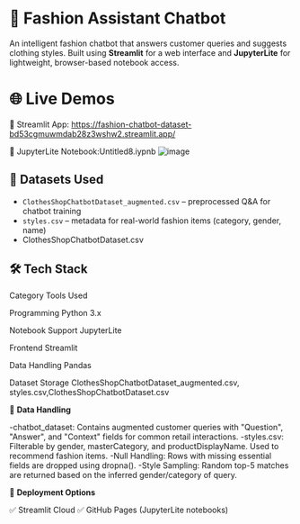 # 👗 Fashion Assistant Chatbot

An intelligent fashion chatbot that answers customer queries and suggests clothing styles. Built using **Streamlit** for a web interface and **JupyterLite** for lightweight, browser-based notebook access.
# 🌐 Live Demos

🔷 Streamlit App: https://fashion-chatbot-dataset-bd53cgmuwmdab28z3wshw2.streamlit.app/

🔷 JupyterLite Notebook:Untitled8.iypnb
![image](https://github.com/user-attachments/assets/8ee4d023-7dbb-401f-aca8-4ebc6d17f795)
## 📁 Datasets Used

- `ClothesShopChatbotDataset_augmented.csv` – preprocessed Q&A for chatbot training
- `styles.csv` – metadata for real-world fashion items (category, gender, name)
- ClothesShopChatbotDataset.csv

## 🛠️ Tech Stack
Category                       Tools Used

Programming                    Python 3.x

Notebook Support               JupyterLite

Frontend                       Streamlit

Data Handling                  Pandas

Dataset Storage                ClothesShopChatbotDataset_augmented.csv, styles.csv,ClothesShopChatbotDataset.csv

📝 **Data Handling**

-chatbot_dataset: Contains augmented customer queries with "Question", "Answer", and "Context" fields for common retail interactions.
-styles.csv: Filterable by gender, masterCategory, and productDisplayName. Used to recommend fashion items.
-Null Handling: Rows with missing essential fields are dropped using dropna().
-Style Sampling: Random top-5 matches are returned based on the inferred gender/category of query.

🚚 **Deployment Options**

✅ Streamlit Cloud
✅ GitHub Pages (JupyterLite notebooks)

  
